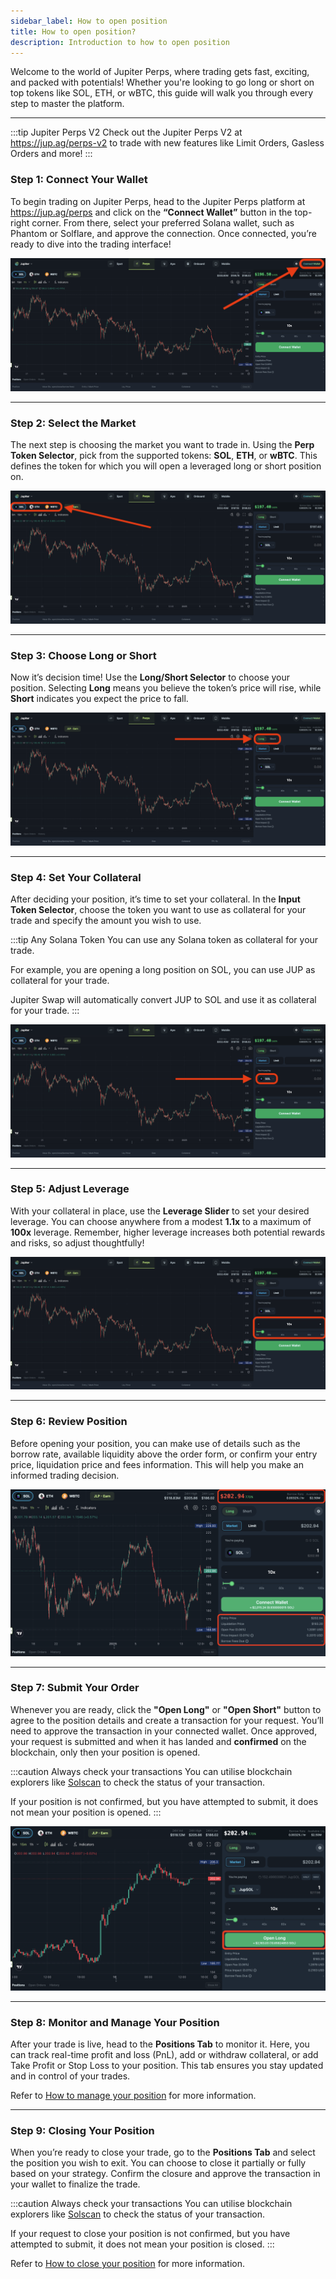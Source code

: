 ```yaml
---
sidebar_label: How to open position 
title: How to open position?
description: Introduction to how to open position
---
```


<head>
    <title>How to open position</title>
    <meta name="twitter:card" content="summary" />
</head>

Welcome to the world of Jupiter Perps, where trading gets fast, exciting, and packed with potentials! Whether you're looking to go long or short on top tokens like SOL, ETH, or wBTC, this guide will walk you through every step to master the platform.

---

:::tip Jupiter Perps V2
Check out the Jupiter Perps V2 at https://jup.ag/perps-v2 to trade with new features like Limit Orders, Gasless Orders and more!
:::

### Step 1: Connect Your Wallet

To begin trading on Jupiter Perps, head to the Jupiter Perps platform at https://jup.ag/perps and click on the **“Connect Wallet”** button in the top-right corner. From there, select your preferred Solana wallet, such as Phantom or Solflare, and approve the connection. Once connected, you’re ready to dive into the trading interface!

![Connect Wallet](../../static/perps/trade-connect-wallet.png)

---

### Step 2: Select the Market

The next step is choosing the market you want to trade in. Using the **Perp Token Selector**, pick from the supported tokens: **SOL**, **ETH**, or **wBTC**. This defines the token for which you will open a leveraged long or short position on.

![Perp Token Selector](../../static/perps/trade-perp-token-selector.png)

---

### Step 3: Choose Long or Short

Now it’s decision time! Use the **Long/Short Selector** to choose your position. Selecting **Long** means you believe the token’s price will rise, while **Short** indicates you expect the price to fall.

![Long/Short Selector](../../static/perps/trade-long-short-selector.png)

---

### Step 4: Set Your Collateral

After deciding your position, it’s time to set your collateral. In the **Input Token Selector**, choose the token you want to use as collateral for your trade and specify the amount you wish to use.

:::tip Any Solana Token
You can use any Solana token as collateral for your trade.

For example, you are opening a long position on SOL, you can use JUP as collateral for your trade.

Jupiter Swap will automatically convert JUP to SOL and use it as collateral for your trade.
:::

![Input Token Selector](../../static/perps/trade-input-token-selector.png)

---

### Step 5: Adjust Leverage

With your collateral in place, use the **Leverage Slider** to set your desired leverage. You can choose anywhere from a modest **1.1x** to a maximum of **100x** leverage. Remember, higher leverage increases both potential rewards and risks, so adjust thoughtfully!

![Leverage Slider](../../static/perps/trade-leverage-slider.png)

---

### Step 6: Review Position

Before opening your position, you can make use of details such as the borrow rate, available liquidity above the order form, or confirm your entry price, liquidation price and fees information. This will help you make an informed trading decision.

![Review Position](../../static/perps/trade-review-position.png)

---

### Step 7: Submit Your Order

Whenever you are ready, click the **"Open Long"** or **"Open Short"** button to agree to the position details and create a transaction for your request. You’ll need to approve the transaction in your connected wallet. Once approved, your request is submitted and when it has landed and **confirmed** on the blockchain, only then your position is opened.

:::caution Always check your transactions
You can utilise blockchain explorers like [Solscan](https://solscan.io/) to check the status of your transaction.

If your position is not confirmed, but you have attempted to submit, it does not mean your position is opened.
:::

![Submit Position](../../static/perps/trade-submit-position.png)

---

### Step 8: Monitor and Manage Your Position

After your trade is live, head to the **Positions Tab** to monitor it. Here, you can track real-time profit and loss (PnL), add or withdraw collateral, or add Take Profit or Stop Loss to your position. This tab ensures you stay updated and in control of your trades.

Refer to [How to manage your position](./how-to-manage-position) for more information.

---

### Step 9: Closing Your Position

When you’re ready to close your trade, go to the **Positions Tab** and select the position you wish to exit. You can choose to close it partially or fully based on your strategy. Confirm the closure and approve the transaction in your wallet to finalize the trade.

:::caution Always check your transactions
You can utilise blockchain explorers like [Solscan](https://solscan.io/) to check the status of your transaction.

If your request to close your position is not confirmed, but you have attempted to submit, it does not mean your position is closed.
:::

Refer to [How to close your position](./how-to-close-position) for more information.